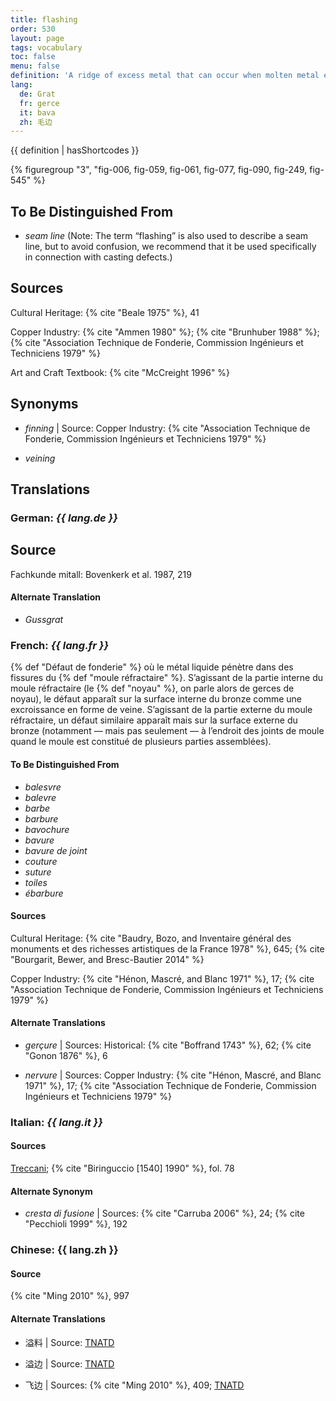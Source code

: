 ```yaml
---
title: flashing
order: 530
layout: page
tags: vocabulary
toc: false
menu: false
definition: 'A ridge of excess metal that can occur when molten metal enters cracks in the {% def "refractory mold" %} (both outer and {% def "core" %}). Flashing most often rises perpendicularly to the inner or outer wall of {% def "bronze" %}, although a gap in consecutive layers of the mold material may result in thin flanges of excess bronze that spread parallel to the metal wall. This type of feature can appear on the cast’s internal or external surfaces (respectively called “core flashing” and “mold flashing”), and in the latter case is often removed during {% def "fettling" %}. Flashing may also occur along seam lines of an ill-fitted {% def "piece mold" %}.'
lang:
  de: Grat
  fr: gerce
  it: bava
  zh: 毛边
---
```


{{ definition | hasShortcodes }}

{% figuregroup "3", "fig-006, fig-059, fig-061, fig-077, fig-090, fig-249, fig-545" %}

## To Be Distinguished From

- *seam line* (Note: The term “flashing” is also used to describe a seam line, but to avoid confusion, we recommend that it be used specifically in connection with casting defects.)

## Sources

Cultural Heritage: {% cite "Beale 1975" %}, 41

Copper Industry: {% cite "Ammen 1980" %}; {% cite "Brunhuber 1988" %}; {% cite "Association Technique de Fonderie, Commission Ingénieurs et Techniciens 1979" %}

Art and Craft Textbook: {% cite "McCreight 1996" %}

## Synonyms

- *finning* | Source: Copper Industry: {% cite "Association Technique de Fonderie, Commission Ingénieurs et Techniciens 1979" %}

- *veining*

## Translations

<div class="accordion">

### **German**: *{{ lang.de }}*

## Source

Fachkunde mitall: Bovenkerk et al. 1987, 219

#### Alternate Translation

- *Gussgrat*

### **French**: *{{ lang.fr }}*

{% def "Défaut de fonderie" %} où le métal liquide pénètre dans des fissures du {% def "moule réfractaire" %}. S’agissant de la partie interne du moule réfractaire (le {% def "noyau" %}, on parle alors de gerces de noyau), le défaut apparaît sur la surface interne du bronze comme une excroissance en forme de veine. S’agissant de la partie externe du moule réfractaire, un défaut similaire apparaît mais sur la surface externe du bronze (notamment — mais pas seulement — à l’endroit des joints de moule quand le moule est constitué de plusieurs parties assemblées).

#### To Be Distinguished From

- *balesvre*
- *balevre*
- *barbe*
- *barbure*
- *bavochure*
- *bavure*
- *bavure de joint*
- *couture*
- *suture*
- *toiles*
- *ébarbure*

#### Sources

Cultural Heritage: {% cite "Baudry, Bozo, and Inventaire général des monuments et des richesses artistiques de la France 1978" %}, 645; {% cite "Bourgarit, Bewer, and Bresc-Bautier 2014" %}

Copper Industry: {% cite "Hénon, Mascré, and Blanc 1971" %}, 17; {% cite "Association Technique de Fonderie, Commission Ingénieurs et Techniciens 1979" %}

#### Alternate Translations

- *gerçure* | Sources: Historical: {% cite "Boffrand 1743" %}, 62; {% cite "Gonon 1876" %}, 6

- *nervure* | Sources: Copper Industry: {% cite "Hénon, Mascré, and Blanc 1971" %}, 17; {% cite "Association Technique de Fonderie, Commission Ingénieurs et Techniciens 1979" %}

### **Italian**: *{{ lang.it }}*

#### Sources

[Treccani](https://www.treccani.it/enciclopedia/sbavatura/); {% cite "Biringuccio [1540] 1990" %}, fol. 78

#### Alternate Synonym

- *cresta di fusione* | Sources: {% cite "Carruba 2006" %}, 24; {% cite "Pecchioli 1999" %}, 192

### **Chinese**: {{ lang.zh }}

#### Source

{% cite "Ming 2010" %}, 997

#### Alternate Translations

- 溢料 | Source: [TNATD](https://terms.naer.edu.tw/detail/11553389/)

- 溢边 | Source: [TNATD](https://terms.naer.edu.tw/detail/11553389/)

- 飞边 | Sources: {% cite "Ming 2010" %}, 409; [TNATD](https://terms.naer.edu.tw/detail/11553389/)

</div>
